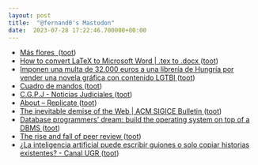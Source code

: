 ```yaml
---
layout: post
title:  "@fernand0's Mastodon"
date:  2023-07-28 17:22:46.700000+00:00
---
```

*  [Más flores  ](https://avecesunafoto.wordpress.com/2023/07/28/mas-flores-4) ([toot](https://mastodon.social/@fernand0/110792865657578684))
*  [How to convert LaTeX to Microsoft Word \| .tex to .docx ](https://www.johndcook.com/blog/2023/07/05/convert-latex-to-microsoft-word) ([toot](https://mastodon.social/@fernand0/110792567614749694))
*  [Imponen una multa de 32.000 euros a una librería de Hungría por vender una novela gráfica con contenido LGTBI ](https://www.europapress.es/internacional/noticia-imponen-multa-32000-euros-libreria-hungria-vender-novela-grafica-contenido-lgtbi-20230714151152.htm) ([toot](https://mastodon.social/@fernand0/110792441440066548))
*  [Cuadro de mandos ](https://www.flickr.com/photos/fernand0/53057264758) ([toot](https://mastodon.social/@fernand0/110792175110885808))
*  [C.G.P.J - Noticias Judiciales ](https://www.poderjudicial.es/cgpj/es/Poder-Judicial/Noticias-Judiciales/El-juez-de-la-Audiencia-Nacional-acuerda-prision-incondicional-para-el-tercer-detenido-por-el-ciberataque-al-Punto-Neutro-Judicial) ([toot](https://mastodon.social/@fernand0/110792083294955204))
*  [About – Replicate ](https://replicate.com/abou) ([toot](https://mastodon.social/@fernand0/110791882617894787))
*  [The inevitable demise of the Web \| ACM SIGICE Bulletin ](https://dl.acm.org/doi/10.1145/220230.22024) ([toot](https://mastodon.social/@fernand0/110791627030945765))
*  [Database programmers’ dream: build the operating system on top of a DBMS ](https://philip.greenspun.com/blog/2023/07/17/database-programmers-dream-build-the-operating-system-on-top-of-a-dbms) ([toot](https://mastodon.social/@fernand0/110791402235991113))
*  [The rise and fall of peer review ](https://www.experimental-history.com/p/the-rise-and-fall-of-peer-revie) ([toot](https://mastodon.social/@fernand0/110791248501025504))
*  [¿La inteligencia artificial puede escribir guiones o solo copiar historias existentes? - Canal UGR ](https://canal.ugr.es/ugrcomunica/la-inteligencia-artificial-puede-escribir-guiones-o-solo-copiar-historias-existentes) ([toot](https://mastodon.social/@fernand0/110791020298848696))
